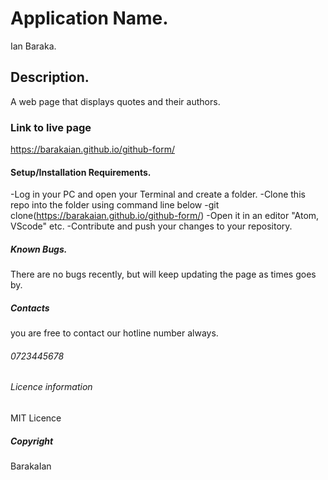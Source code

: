 # Application Name.
Ian Baraka.
## Description.
A web page that displays  quotes and their authors. 
### Link to live page
https://barakaian.github.io/github-form/

#### Setup/Installation Requirements.

-Log in your PC and open your Terminal and create a folder.
-Clone this repo into the folder using command line below
-git clone(https://barakaian.github.io/github-form/)
-Open it in an editor "Atom, VScode" etc.
-Contribute and push your changes to your repository.

##### Known Bugs.
There are no bugs recently, but will keep updating the page as times goes by.

##### Contacts
you are free to contact our hotline number always.
###### 0723445678

###### Licence information
MIT Licence

##### Copyright
BarakaIan
